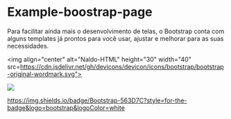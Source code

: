 # Example-boostrap-page

Para facilitar ainda mais o desenvolvimento de telas, o Bootstrap conta com alguns templates já prontos para você usar, ajustar e melhorar para as suas necessidades.

<img align="center" alt="Naldo-HTML" height="30" width="40" src=https://cdn.jsdelivr.net/gh/devicons/devicon/icons/bootstrap/bootstrap-original-wordmark.svg">

<a href="https://getbootstrap.com/docs/5.2/examples/" target="_blank"><img src="https://cdn.jsdelivr.net/gh/devicons/devicon/icons/bootstrap/bootstrap-original-wordmark.svg" /></a>


https://img.shields.io/badge/Bootstrap-563D7C?style=for-the-badge&logo=bootstrap&logoColor=white
          
